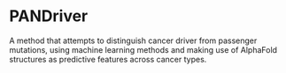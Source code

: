 # PANDriver
A method that attempts to distinguish cancer driver from passenger mutations, using machine learning methods and making use of AlphaFold structures as predictive features across cancer types.
